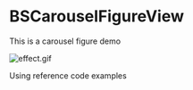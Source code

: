 # BSCarouselFigureView
This is a carousel figure demo




![effect.gif](http://upload-images.jianshu.io/upload_images/701425-49eff4de6516a776.gif?imageMogr2/auto-orient/strip)


Using reference code examples
